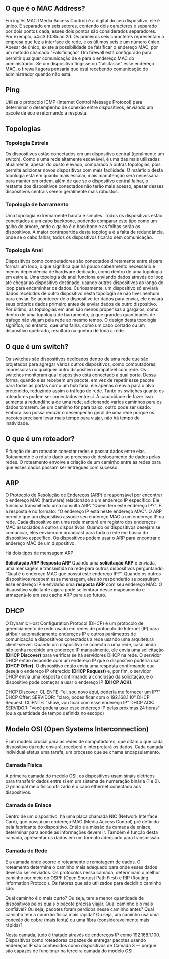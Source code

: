 ## O que é o MAC Address?

Em inglês MAC (Media Access Control) é a digital do seu dispositivo, ele é único. É separado em seis setores, contendo dois caracteres e separado por dois pontos cada, esses dois pontos são considerados separadores. Por exemplo, a4:c3:f0:85:ac:2d. Os primeiros seis caracteres representam a empresa que fez a interface de rede, e os últimos seis é um número único.
Apesar de único, existe a possibilidade de falsificar o endereço MAC, por um método chamado "Falsificação"
Um firewall está configurado para permitir qualquer comunicação de e para o endereço MAC do administrador. Se um dispositivo fingisse ou "falsifasse" esse endereço MAC, o firewall agora pensaria que está recebendo comunicação do administrador quando não está.

## Ping

Utiliza o protocolo ICMP (Internet Control Message Protocol) para determinar o desempenho de conexão entre dispositivos, enviando um pacote de eco e retornando a resposta.

## Topologias
### Topologia Estrela
Os dispositivos estão conectados em um dispositivo central (geralmente um switch). Como é uma rede altamente escavável, é uma das mais utilizadas atualmente, apesar do custo elevado, comparado à outras topologias, pois permite adicionar novos dispositivos com mais facilidade. O malefício desta topologia está em quanto mais escalar, mais manutenção será necessária para manter em ordem, além de que se o dispositivo central falhar, o restante dos dispositivos conectados não terão mais acesso, apesar desses dispositivos centrais serem geralmente mais robustos.

### Topologia de barramento
Uma topologia extremamente barata e simples. Todos os dispositivos estão conectados à um cabo backbone, podendo comparar este tipo como um galho de árvore, onde o galho é o backbone e as folhas serão os dispositivos. A maior contrapartida desta topologia é a falta de redundância, onde se o cabo falhar, todos os dispositivos ficarão sem comunicação.

### Topologia Anel
Dispositivos como computadores são conectados diretamente entre si para formar um loop, o que significa que há pouco cabeamento necessário e menos dependência de hardware dedicado, como dentro de uma topologia em estrela.
Uma topologia de anel funciona enviando dados através do loop até chegar ao dispositivo destinado, usando outros dispositivos ao longo do loop para encaminhar os dados. Curiosamente, um dispositivo só enviará dados recebidos de outro dispositivo nesta topologia se não tiver nenhum para enviar.
Se acontecer de o dispositivo ter dados para enviar, ele enviará seus próprios dados primeiro antes de enviar dados de outro dispositivo.
Por último, as topologias em anel são menos propensas a gargalos, como dentro de uma topologia de barramento, já que grandes quantidades de tráfego não viajam pela rede ao mesmo tempo. O design desta topologia significa, no entanto, que uma falha, como um cabo cortado ou um dispositivo quebrado, resultará na quebra de toda a rede.

## O que é um switch?
Os switches são dispositivos dedicados dentro de uma rede que são projetados para agregar vários outros dispositivos, como computadores, impressoras ou qualquer outro dispositivo compatível com rede. Os switches monitoram qual dispositivo está conectado a qual porta. Dessa forma, quando eles recebem um pacote, em vez de repetir esse pacote para todas as portas como um hub faria, ele apenas o envia para o alvo pretendido, reduzindo assim o tráfego de rede. Tanto os switches quanto os roteadores podem ser conectados entre si. A capacidade de fazer isso aumenta a redundância de uma rede, adicionando vários caminhos para os dados tomarem. Se um caminho for para baixo, outro pode ser usado. Embora isso possa reduzir o desempenho geral de uma rede porque os pacotes precisam levar mais tempo para viajar, não há tempo de inatividade.

## O que é um roteador?
É função de um roteador conectar redes e passar dados entre elas. Roteamento é o rótulo dado ao processo de deslocamento de dados pelas redes. O roteamento envolve a criação de um caminho entre as redes para que esses dados possam ser entregues com sucesso.

## ARP
O Protocolo de Resolução de Endereços (ARP) é responsável por encontrar o endereço MAC (hardware) relacionado a um endereço IP específico. Ele funciona transmitindo uma consulta ARP: "Quem tem este endereço IP?". E a resposta é no formato: "O endereço IP está neste endereço MAC".
O ARP permite que um dispositivo associe seu endereço MAC a um endereço IP na rede. Cada dispositivo em uma rede manterá um registro dos endereços MAC associados a outros dispositivos.
Quando os dispositivos desejam se comunicar, eles enviam um broadcast para toda a rede em busca do dispositivo específico. Os dispositivos podem usar o ARP para encontrar o endereço MAC de um dispositivo.

Há dois tipos de mensagem ARP

**Solicitação ARP**
**Resposta ARP**
Quando uma **solicitação ARP** é enviada, uma mensagem é transmitida na rede para outros dispositivos perguntando: "Qual é o endereço MAC que possui este endereço IP?". Quando os outros dispositivos recebem essa mensagem, eles só responderão se possuírem esse endereço IP e enviarão uma **resposta ARP** com seu endereço MAC. O dispositivo solicitante agora pode se lembrar desse mapeamento e armazená-lo em seu cache ARP para uso futuro.

## DHCP
O Dynamic Host Configuration Protocol (DHCP) é um protocolo de gerenciamento de rede usado em redes de protocolo de Internet (IP) para atribuir automaticamente endereços IP e outros parâmetros de comunicação a dispositivos conectados à rede usando uma arquitetura client–server.
Quando um dispositivo se conecta a uma rede, caso ainda não tenha recebido um endereço IP manualmente, ele envia uma solicitação **(DHCP Discover)** para verificar se há servidores DHCP na rede. O servidor DHCP então responde com um endereço IP que o dispositivo poderia usar **(DHCP Offer)**. O dispositivo então envia uma resposta confirmando que deseja o endereço IP oferecido **(DHCP Request)** e, por fim, o servidor DHCP envia uma resposta confirmando a conclusão da solicitação, e o dispositivo pode começar a usar o endereço IP **(DHCP ACK)**.

DHCP Discover: CLIENTE: "ei, sou novo aqui, poderia me fornecer um IP?"
DHCP Offer: SERVIDOR: "claro, podes ficar com o 192.168.1.10"
DHCP Request: CLIENTE: "show, vou ficar com esse endereço IP"
DHCP ACK: SERVIDOR: "você poderá usar esse endereço IP pelas próximas 24 horas" (ou a quantidade de tempo definida no escopo)

## Modelo OSI (Open Systems Interconnection)
É um modelo crucial para as redes de computadores, que ditam o que cada dispositivo da rede enviará, receberá e interpretará os dados. Cada camada individual efetua uma tarefa, um processo que se chama encapsulamento.

### Camada Física
A primeira camada do medelo OSI, os dispositivos usam sinais elétricos para transferir dados entre si em um sistema de numeração binária (1 e 0). O principal meio físico utilizado é o cabo ethernet conectado aos dispositivos.

### Camada de Enlace
Dentro de um dispositivo, há uma placa chamada NIC (Network Interface Card), que possui um endereço MAC (Media Access Control) pré definido pela fabricante do dispositivo. Então é a missão da camada de enlace, determinar para aonde as informações devem ir. Também é função desta camada, apresentar os dados em um formato adequado para transmissão.

### Camada de Rede
É a camada onde ocorre o roteamento e remotagem de dados. O roteamento determina o caminho mais adequado para onde esses dados deverão ser enviados. Os protocolos nessa camada, determinam o melhor caminho por meio do OSPF (Open Shortest Path First) e RIP (Routing Information Protocol). Os fatores que são utilizados para decidir o caminho são:

Qual caminho é o mais curto? Ou seja, tem a menor quantidade de dispositivos pelos quais o pacote precisa viajar.
Qual caminho é o mais confiável? Ou seja, pacotes foram perdidos nesse caminho antes?
Qual caminho tem a conexão física mais rápida? Ou seja, um caminho usa uma conexão de cobre (mais lenta) ou uma fibra (consideravelmente mais rápida)?

Nesta camada, tudo é tratado através de endereços IP como 192.168.1.100. Dispositivos como roteadores capazes de entregar pacotes usando endereços IP são conhecidos como dispositivos de Camada 3 — porque são capazes de funcionar na terceira camada do modelo OSI.
